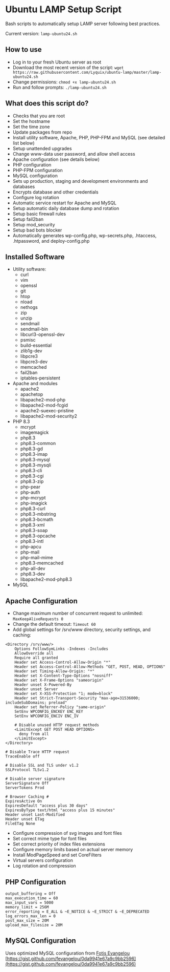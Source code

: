 # Ubuntu LAMP Setup Script

Bash scripts to automatically setup LAMP server following best practices.

Current version: `lamp-ubuntu24.sh`

## How to use

  * Log in to your fresh Ubuntu server as root
  * Download the most recent version of the script: `wget https://raw.githubusercontent.com/Lyquix/ubuntu-lamp/master/lamp-ubuntu24.sh`
  * Change permissions: `chmod +x lamp-ubuntu24.sh`
  * Run and follow prompts: `./lamp-ubuntu24.sh`

## What does this script do?

  * Checks that you are root
  * Set the hostname
  * Set the time zone
  * Update packages from repo
  * Install utility software, Apache, PHP, PHP-FPM and MySQL (see detailed list below)
  * Setup unattended upgrades
  * Change www-data user password, and allow shell access
  * Apache configuration (see details below)
  * PHP configuration
  * PHP-FPM configuration
  * MySQL configuration
  * Sets up production, staging and development environments and databases
  * Encrypts database and other credentials
  * Configure log rotation
  * Automatic service restart for Apache and MySQL
  * Setup automatic daily database dump and rotation
  * Setup basic firewall rules
  * Setup fail2ban
  * Setup mod_security
  * Setup bad bots blocker
  * Automatically generates wp-config.php, wp-secrets.php, .htaccess, .htpassword, and deploy-config.php

## Installed Software

  * Utility software:
    * curl
    * vim
    * openssl
    * git
    * htop
    * nload
    * nethogs
    * zip
    * unzip
    * sendmail
    * sendmail-bin
    * libcurl3-openssl-dev
    * psmisc
    * build-essential
    * zlib1g-dev
    * libpcre3
    * libpcre3-dev
    * memcached
    * fail2ban
    * iptables-persistent
  * Apache and modules
    * apache2
    * apachetop
    * libapache2-mod-php
    * libapache2-mod-fcgid
    * apache2-suexec-pristine
    * libapache2-mod-security2
  * PHP 8.3
    * mcrypt
    * imagemagick
    * php8.3
    * php8.3-common
    * php8.3-gd
    * php8.3-imap
    * php8.3-mysql
    * php8.3-mysqli
    * php8.3-cli
    * php8.3-cgi
    * php8.3-zip
    * php-pear
    * php-auth
    * php-mcrypt
    * php-imagick
    * php8.3-curl
    * php8.3-mbstring
    * php8.3-bcmath
    * php8.3-xml
    * php8.3-soap
    * php8.3-opcache
    * php8.3-intl
    * php-apcu
    * php-mail
    * php-mail-mime
    * php8.3-memcached
    * php-all-dev
    * php8.3-dev
    * libapache2-mod-php8.3
  * MySQL

## Apache Configuration

  * Change maximum number of concurrent request to unlimited: `MaxKeepAliveRequests 0`
  * Change the default timeout: `Timeout 60`
  * Add global settings for /srv/www directory, security settings, and caching:

```
<Directory /srv/www/>
    Options FollowSymLinks -Indexes -Includes
    AllowOverride all
    Require all granted
    Header set Access-Control-Allow-Origin "*"
    Header set Access-Control-Allow-Methods "GET, POST, HEAD, OPTIONS"
    Header set Timing-Allow-Origin: "*"
    Header set X-Content-Type-Options "nosniff"
    Header set X-Frame-Options "sameorigin"
    Header unset X-Powered-By
    Header unset Server
    Header set X-XSS-Protection "1; mode=block"
    Header set Strict-Transport-Security "max-age=31536000; includeSubDomains; preload"
    Header set Referrer-Policy "same-origin"
    SetEnv WPCONFIG_ENCKEY ENC_KEY
    SetEnv WPCONFIG_ENCIV ENC_IV

    # Disable unused HTTP request methods
    <LimitExcept GET POST HEAD OPTIONS>
      deny from all
    </LimitExcept>
</Directory>

# Disable Trace HTTP request
TraceEnable off

# Disable SSL and TLS under v1.2
SSLProtocol TLSv1.2

# Disable server signature
ServerSignature Off
ServerTokens Prod

# Browser Caching #
ExpiresActive On
ExpiresDefault "access plus 30 days"
ExpiresByType text/html "access plus 15 minutes"
Header unset Last-Modified
Header unset ETag
FileETag None
```

  * Configure compression of svg images and font files
  * Set correct mime type for font files
  * Set correct priority of index files extensions
  * Configure memory limits based on actual server memory
  * Install ModPageSpeed and set CoreFilters
  * Virtual servers configuration
  * Log rotation and compression

## PHP Configuration

```
output_buffering = Off
max_execution_time = 60
max_input_vars = 5000
memory_limit = 256M
error_reporting = E_ALL & ~E_NOTICE & ~E_STRICT & ~E_DEPRECATED
log_errors_max_len = 0
post_max_size = 20M
upload_max_filesize = 20M
```

## MySQL Configuration

Uses optimized MySQL configuration from [Fotis Evangelou](https://gist.github.com/fevangelou)
[https://gist.github.com/fevangelou/0da9941e67a9c9bb2596](https://gist.github.com/fevangelou/0da9941e67a9c9bb2596)
